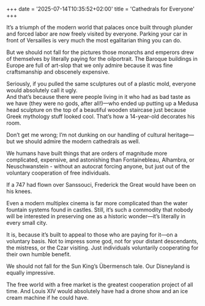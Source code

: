 +++
date = '2025-07-14T10:35:52+02:00'
title = 'Cathedrals for Everyone'
+++



It’s a triumph of the modern world that palaces once built through plunder and forced labor are now freely visited by everyone. Parking your car in front of Versailles is very much the most egalitarian thing you can do.

But we should not fall for the pictures those monarchs and emperors drew of themselves by literally paying for the oilportrait.
The Baroque buildings in Europe are full of art-slop that we only admire because it was fine craftsmanship and obscenely expensive.

Seriously, if you pulled the same sculptures out of a plastic mold, everyone would absolutely call it ugly.\
And that’s because there were people living in it who had as bad taste as we have (they were no gods, after all!)—who ended up putting up a Medusa head sculpture on the top of a beautiful wooden staircase just because Greek mythology stuff looked cool. That’s how a 14-year-old decorates his room.

Don’t get me wrong; I’m not dunking on our handling of cultural heritage—but we should admire the modern cathedrals as well.

We humans have built things that are orders of magnitude more complicated, expensive, and astonishing than Fontainebleau, Alhambra, or Neuschwanstein - without an autocrat forcing anyone, but just out of the voluntary cooperation of free individuals.

If a 747 had flown over Sanssouci, Frederick the Great would have been on his knees.

Even a modern multiplex cinema is far more complicated than the water fountain systems found in castles. Still, it’s such a commodity that nobody will be interested in preserving one as a historic wonder—it’s literally in every small city.

It is, because it’s built to appeal to those who are paying for it—on a voluntary basis. Not to impress some god, not for your distant descendants, the mistress, or the Czar visiting.
Just individuals voluntarily cooperating for their own humble benefit.

We should not fall for the Sun King’s Übermensch tale.
Our Disneyland is equally impressive.

The free world with a free market is the greatest cooperation project of all time. And Louis XIV would absolutely have had a drone show and an ice cream machine if he could have.